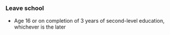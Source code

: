 ###  Leave school  

  * Age 16 or on completion of 3 years of second-level education, whichever is the later 
